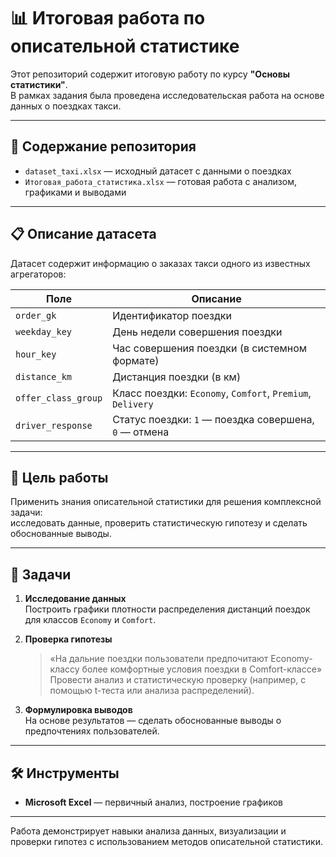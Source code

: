 # 📊 Итоговая работа по описательной статистике

Этот репозиторий содержит итоговую работу по курсу **"Основы статистики"**.  
В рамках задания была проведена исследовательская работа на основе данных о поездках такси.

---

## 📁 Содержание репозитория

- `dataset_taxi.xlsx` — исходный датасет с данными о поездках  
- `Итоговая_работа_статистика.xlsx`  — готовая работа с анализом, графиками и выводами

---

## 📋 Описание датасета

Датасет содержит информацию о заказах такси одного из известных агрегаторов:

| Поле | Описание |
|------|---------|
| `order_gk` | Идентификатор поездки |
| `weekday_key` | День недели совершения поездки |
| `hour_key` | Час совершения поездки (в системном формате) |
| `distance_km` | Дистанция поездки (в км) |
| `offer_class_group` | Класс поездки: `Economy`, `Comfort`, `Premium`, `Delivery` |
| `driver_response` | Статус поездки: `1` — поездка совершена, `0` — отмена |

---

## 🎯 Цель работы

Применить знания описательной статистики для решения комплексной задачи:  
исследовать данные, проверить статистическую гипотезу и сделать обоснованные выводы.

---

## 🧩 Задачи

1. **Исследование данных**  
   Построить графики плотности распределения дистанций поездок для классов `Economy` и `Comfort`.

2. **Проверка гипотезы**  
   > «На дальние поездки пользователи предпочитают Economy-классу более комфортные условия поездки в Comfort-классе»  
   Провести анализ и статистическую проверку (например, с помощью t-теста или анализа распределений).

3. **Формулировка выводов**  
   На основе результатов — сделать обоснованные выводы о предпочтениях пользователей.

---

## 🛠️ Инструменты

- **Microsoft Excel** — первичный анализ, построение графиков

---

Работа демонстрирует навыки анализа данных, визуализации и проверки гипотез с использованием методов описательной статистики.
